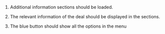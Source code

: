 1. Additional information sections should be loaded.

2. The relevant information of the deal should be displayed in the sections.

3. The blue button should show all the options in the menu